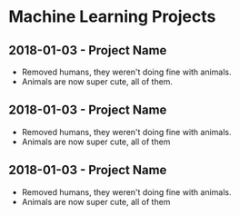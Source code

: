 # Machine Learning Projects

## 2018-01-03 - Project Name

* Removed humans, they weren't doing fine with animals.
* Animals are now super cute, all of them.

## 2018-01-03 - Project Name

* Removed humans, they weren't doing fine with animals.
* Animals are now super cute, all of them

## 2018-01-03 - Project Name

* Removed humans, they weren't doing fine with animals.
* Animals are now super cute, all of them

